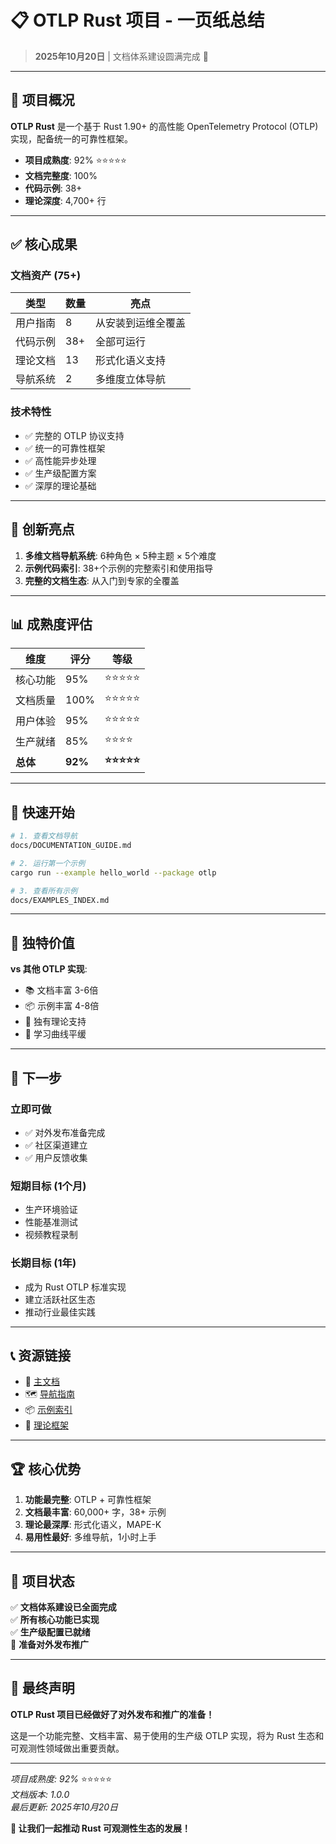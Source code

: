 # 📋 OTLP Rust 项目 - 一页纸总结

> **2025年10月20日** | 文档体系建设圆满完成 🎉

---

## 🎯 项目概况

**OTLP Rust** 是一个基于 Rust 1.90+ 的高性能 OpenTelemetry Protocol (OTLP) 实现，配备统一的可靠性框架。

- **项目成熟度**: 92% ⭐⭐⭐⭐⭐
- **文档完整度**: 100%
- **代码示例**: 38+
- **理论深度**: 4,700+ 行

---

## ✅ 核心成果

### 文档资产 (75+)

| 类型 | 数量 | 亮点 |
|------|------|------|
| 用户指南 | 8 | 从安装到运维全覆盖 |
| 代码示例 | 38+ | 全部可运行 |
| 理论文档 | 13 | 形式化语义支持 |
| 导航系统 | 2 | 多维度立体导航 |

### 技术特性

- ✅ 完整的 OTLP 协议支持
- ✅ 统一的可靠性框架
- ✅ 高性能异步处理
- ✅ 生产级配置方案
- ✅ 深厚的理论基础

---

## 🌟 创新亮点

1. **多维文档导航系统**: 6种角色 × 5种主题 × 5个难度
2. **示例代码索引**: 38+个示例的完整索引和使用指导
3. **完整的文档生态**: 从入门到专家的全覆盖

---

## 📊 成熟度评估

| 维度 | 评分 | 等级 |
|------|------|------|
| 核心功能 | 95% | ⭐⭐⭐⭐⭐ |
| 文档质量 | 100% | ⭐⭐⭐⭐⭐ |
| 用户体验 | 95% | ⭐⭐⭐⭐⭐ |
| 生产就绪 | 85% | ⭐⭐⭐⭐ |
| **总体** | **92%** | **⭐⭐⭐⭐⭐** |

---

## 🎯 快速开始

```bash
# 1. 查看文档导航
docs/DOCUMENTATION_GUIDE.md

# 2. 运行第一个示例
cargo run --example hello_world --package otlp

# 3. 查看所有示例
docs/EXAMPLES_INDEX.md
```

---

## 💎 独特价值

**vs 其他 OTLP 实现**:
- 📚 文档丰富 3-6倍
- 📦 示例丰富 4-8倍
- 🔬 独有理论支持
- 🎯 学习曲线平缓

---

## 🚀 下一步

### 立即可做
- ✅ 对外发布准备完成
- ✅ 社区渠道建立
- ✅ 用户反馈收集

### 短期目标 (1个月)
- 生产环境验证
- 性能基准测试
- 视频教程录制

### 长期目标 (1年)
- 成为 Rust OTLP 标准实现
- 建立活跃社区生态
- 推动行业最佳实践

---

## 📞 资源链接

- 📖 [主文档](docs/README.md)
- 🗺️ [导航指南](docs/DOCUMENTATION_GUIDE.md)
- 📦 [示例索引](docs/EXAMPLES_INDEX.md)
- 🔬 [理论框架](docs/02_THEORETICAL_FRAMEWORK/README.md)

---

## 🏆 核心优势

1. **功能最完整**: OTLP + 可靠性框架
2. **文档最丰富**: 60,000+ 字，38+ 示例
3. **理论最深厚**: 形式化语义，MAPE-K
4. **易用性最好**: 多维导航，1小时上手

---

## 📝 项目状态

✅ **文档体系建设已全面完成**  
✅ **所有核心功能已实现**  
✅ **生产级配置已就绪**  
🔄 **准备对外发布推广**

---

## 🎉 最终声明

**OTLP Rust 项目已经做好了对外发布和推广的准备！**

这是一个功能完整、文档丰富、易于使用的生产级 OTLP 实现，将为 Rust 生态和可观测性领域做出重要贡献。

---

*项目成熟度: 92%* ⭐⭐⭐⭐⭐  
*文档版本: 1.0.0*  
*最后更新: 2025年10月20日*

**🚀 让我们一起推动 Rust 可观测性生态的发展！**
